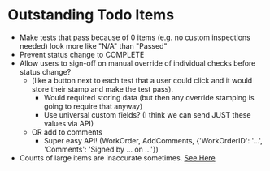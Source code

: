 # Outstanding Todo Items

 - Make tests that pass because of 0 items (e.g. no custom inspections needed) look more like "N/A" than "Passed"
 - Prevent status change to COMPLETE
 - Allow users to sign-off on manual override of individual checks before status change?
    - (like a button next to each test that a user could click and it would store their stamp and make the test pass).
        - Would required storing data (but then any override stamping is going to require that anyway)
        - Use universal custom fields? (I think we can send JUST these values via API)
    - OR add to comments
        - Super easy API!  (WorkOrder, AddComments, {'WorkOrderID': '...', 'Comments': 'Signed by ... on ...'})
 - Counts of large items are inaccurate sometimes.  [See Here](https://bitbucket.org/watchstevedrum/sacdou-cityworks-qa-plugin/commits/41bf85e0500e8084d7b061449c033a1af7ad6cb9#Ljs/eec-qa.jsT60)
